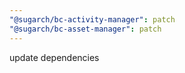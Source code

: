 ```yaml
---
"@sugarch/bc-activity-manager": patch
"@sugarch/bc-asset-manager": patch
---
```


update dependencies
